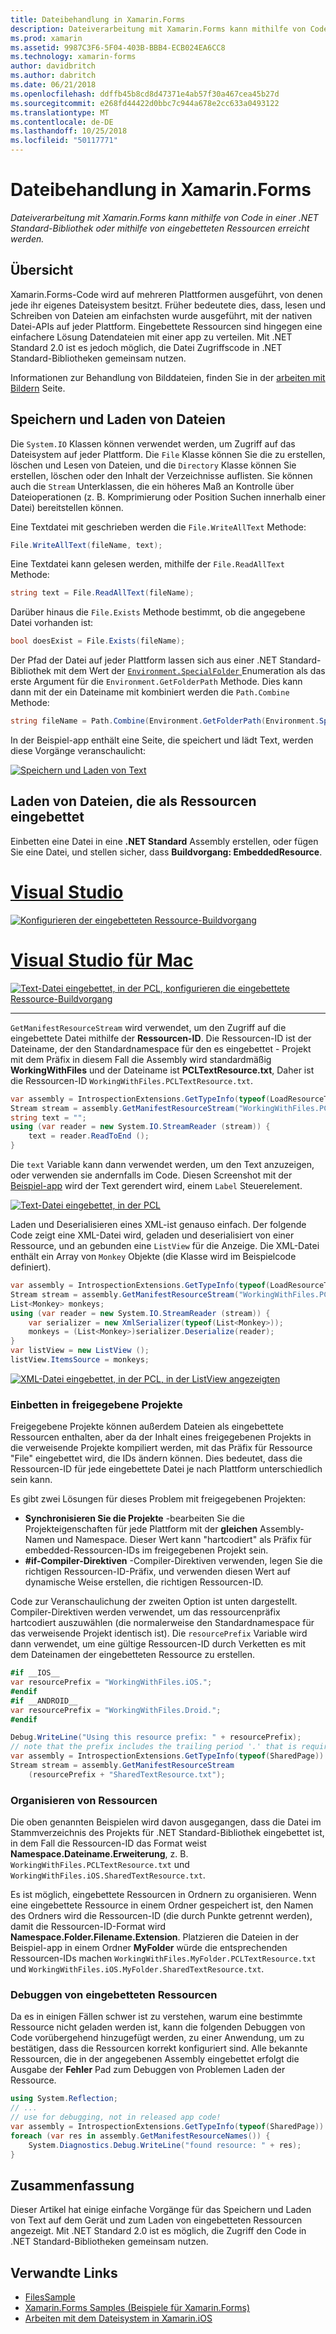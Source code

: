 ```yaml
---
title: Dateibehandlung in Xamarin.Forms
description: Dateiverarbeitung mit Xamarin.Forms kann mithilfe von Code in einer .NET Standard-Bibliothek oder mithilfe von eingebetteten Ressourcen erreicht werden.
ms.prod: xamarin
ms.assetid: 9987C3F6-5F04-403B-BBB4-ECB024EA6CC8
ms.technology: xamarin-forms
author: davidbritch
ms.author: dabritch
ms.date: 06/21/2018
ms.openlocfilehash: ddffb45b8cd8d47371e4ab57f30a467cea45b27d
ms.sourcegitcommit: e268fd44422d0bbc7c944a678e2cc633a0493122
ms.translationtype: MT
ms.contentlocale: de-DE
ms.lasthandoff: 10/25/2018
ms.locfileid: "50117771"
---
```

# <a name="file-handling-in-xamarinforms"></a>Dateibehandlung in Xamarin.Forms

_Dateiverarbeitung mit Xamarin.Forms kann mithilfe von Code in einer .NET Standard-Bibliothek oder mithilfe von eingebetteten Ressourcen erreicht werden._

## <a name="overview"></a>Übersicht

Xamarin.Forms-Code wird auf mehreren Plattformen ausgeführt, von denen jede ihr eigenes Dateisystem besitzt. Früher bedeutete dies, dass, lesen und Schreiben von Dateien am einfachsten wurde ausgeführt, mit der nativen Datei-APIs auf jeder Plattform. Eingebettete Ressourcen sind hingegen eine einfachere Lösung Datendateien mit einer app zu verteilen. Mit .NET Standard 2.0 ist es jedoch möglich, die Datei Zugriffscode in .NET Standard-Bibliotheken gemeinsam nutzen.

Informationen zur Behandlung von Bilddateien, finden Sie in der [arbeiten mit Bildern](~/xamarin-forms/user-interface/images.md) Seite.

<a name="Loading_and_Saving_Files" />

## <a name="saving-and-loading-files"></a>Speichern und Laden von Dateien

Die `System.IO` Klassen können verwendet werden, um Zugriff auf das Dateisystem auf jeder Plattform. Die `File` Klasse können Sie die zu erstellen, löschen und Lesen von Dateien, und die `Directory` Klasse können Sie erstellen, löschen oder den Inhalt der Verzeichnisse auflisten. Sie können auch die `Stream` Unterklassen, die ein höheres Maß an Kontrolle über Dateioperationen (z. B. Komprimierung oder Position Suchen innerhalb einer Datei) bereitstellen können.

Eine Textdatei mit geschrieben werden die `File.WriteAllText` Methode:

```csharp
File.WriteAllText(fileName, text);
```

Eine Textdatei kann gelesen werden, mithilfe der `File.ReadAllText` Methode:

```csharp
string text = File.ReadAllText(fileName);
```

Darüber hinaus die `File.Exists` Methode bestimmt, ob die angegebene Datei vorhanden ist:

```csharp
bool doesExist = File.Exists(fileName);
```

Der Pfad der Datei auf jeder Plattform lassen sich aus einer .NET Standard-Bibliothek mit dem Wert der [ `Environment.SpecialFolder` ](xref:System.Environment.SpecialFolder) Enumeration als das erste Argument für die `Environment.GetFolderPath` Methode. Dies kann dann mit der ein Dateiname mit kombiniert werden die `Path.Combine` Methode:

```csharp
string fileName = Path.Combine(Environment.GetFolderPath(Environment.SpecialFolder.LocalApplicationData), "temp.txt");
```

In der Beispiel-app enthält eine Seite, die speichert und lädt Text, werden diese Vorgänge veranschaulicht:

[![Speichern und Laden von Text](files-images/saveandload-sml.png "speichern und Laden von Dateien in-App")](files-images/saveandload.png#lightbox "speichern und Laden von Dateien in-App")

<a name="Loading_Files_Embedded_as_Resources" />

## <a name="loading-files-embedded-as-resources"></a>Laden von Dateien, die als Ressourcen eingebettet

Einbetten eine Datei in eine **.NET Standard** Assembly erstellen, oder fügen Sie eine Datei, und stellen sicher, dass **Buildvorgang: EmbeddedResource**.

# <a name="visual-studiotabwindows"></a>[Visual Studio](#tab/windows)

[![Konfigurieren der eingebetteten Ressource-Buildvorgang](files-images/vs-embeddedresource-sml.png "Einstellung EmbeddedResource BuildAction")](files-images/vs-embeddedresource.png#lightbox "Einstellung EmbeddedResource BuildAction")

# <a name="visual-studio-for-mactabmacos"></a>[Visual Studio für Mac](#tab/macos)

[![Text-Datei eingebettet, in der PCL, konfigurieren die eingebettete Ressource-Buildvorgang](files-images/xs-embeddedresource-sml.png "Einstellung EmbeddedResource BuildAction")](files-images/xs-embeddedresource.png#lightbox "Einstellung EmbeddedResource BuildAction")

-----

`GetManifestResourceStream` wird verwendet, um den Zugriff auf die eingebettete Datei mithilfe der **Ressourcen-ID**. Die Ressourcen-ID ist der Dateiname, der den Standardnamespace für den es eingebettet - Projekt mit dem Präfix in diesem Fall die Assembly wird standardmäßig **WorkingWithFiles** und der Dateiname ist **PCLTextResource.txt**, Daher ist die Ressourcen-ID `WorkingWithFiles.PCLTextResource.txt`.

```csharp
var assembly = IntrospectionExtensions.GetTypeInfo(typeof(LoadResourceText)).Assembly;
Stream stream = assembly.GetManifestResourceStream("WorkingWithFiles.PCLTextResource.txt");
string text = "";
using (var reader = new System.IO.StreamReader (stream)) {
    text = reader.ReadToEnd ();
}
```

Die `text` Variable kann dann verwendet werden, um den Text anzuzeigen, oder verwenden sie andernfalls im Code. Diesen Screenshot mit der [Beispiel-app](https://developer.xamarin.com/samples/xamarin-forms/WorkingWithFiles/) wird der Text gerendert wird, einem `Label` Steuerelement.

 [![Text-Datei eingebettet, in der PCL](files-images/pcltext-sml.png "eingebettete Text-Datei in die PCL, die in-App angezeigt")](files-images/pcltext.png#lightbox "eingebettete Text-Datei in die PCL in-App angezeigt.")

Laden und Deserialisieren eines XML-ist genauso einfach. Der folgende Code zeigt eine XML-Datei wird, geladen und deserialisiert von einer Ressource, und an gebunden eine `ListView` für die Anzeige. Die XML-Datei enthält ein Array von `Monkey` Objekte (die Klasse wird im Beispielcode definiert).

```csharp
var assembly = IntrospectionExtensions.GetTypeInfo(typeof(LoadResourceText)).Assembly;
Stream stream = assembly.GetManifestResourceStream("WorkingWithFiles.PCLXmlResource.xml");
List<Monkey> monkeys;
using (var reader = new System.IO.StreamReader (stream)) {
    var serializer = new XmlSerializer(typeof(List<Monkey>));
    monkeys = (List<Monkey>)serializer.Deserialize(reader);
}
var listView = new ListView ();
listView.ItemsSource = monkeys;
```

 [![XML-Datei eingebettet, in der PCL, in der ListView angezeigten](files-images/pclxml-sml.png "eingebetteten XML-Datei in die PCL in ListView angezeigten")](files-images/pclxml.png#lightbox "eingebetteten XML-Datei in die PCL in ListView angezeigt")

<a name="Embedding_in_Shared_Projects" />

### <a name="embedding-in-shared-projects"></a>Einbetten in freigegebene Projekte

Freigegebene Projekte können außerdem Dateien als eingebettete Ressourcen enthalten, aber da der Inhalt eines freigegebenen Projekts in die verweisende Projekte kompiliert werden, mit das Präfix für Ressource "File" eingebettet wird, die IDs ändern können. Dies bedeutet, dass die Ressourcen-ID für jede eingebettete Datei je nach Plattform unterschiedlich sein kann.

Es gibt zwei Lösungen für dieses Problem mit freigegebenen Projekten:

-  **Synchronisieren Sie die Projekte** -bearbeiten Sie die Projekteigenschaften für jede Plattform mit der **gleichen** Assembly-Namen und Namespace. Dieser Wert kann "hartcodiert" als Präfix für embedded-Ressourcen-IDs im freigegebenen Projekt sein.
-  **#if-Compiler-Direktiven** -Compiler-Direktiven verwenden, legen Sie die richtigen Ressourcen-ID-Präfix, und verwenden diesen Wert auf dynamische Weise erstellen, die richtigen Ressourcen-ID.


Code zur Veranschaulichung der zweiten Option ist unten dargestellt. Compiler-Direktiven werden verwendet, um das ressourcenpräfix hartcodiert auszuwählen (die normalerweise den Standardnamespace für das verweisende Projekt identisch ist). Die `resourcePrefix` Variable wird dann verwendet, um eine gültige Ressourcen-ID durch Verketten es mit dem Dateinamen der eingebetteten Ressource zu erstellen.

```csharp
#if __IOS__
var resourcePrefix = "WorkingWithFiles.iOS.";
#endif
#if __ANDROID__
var resourcePrefix = "WorkingWithFiles.Droid.";
#endif

Debug.WriteLine("Using this resource prefix: " + resourcePrefix);
// note that the prefix includes the trailing period '.' that is required
var assembly = IntrospectionExtensions.GetTypeInfo(typeof(SharedPage)).Assembly;
Stream stream = assembly.GetManifestResourceStream
    (resourcePrefix + "SharedTextResource.txt");
```

<a name="Organizing_Resources" />

### <a name="organizing-resources"></a>Organisieren von Ressourcen

Die oben genannten Beispielen wird davon ausgegangen, dass die Datei im Stammverzeichnis des Projekts für .NET Standard-Bibliothek eingebettet ist, in dem Fall die Ressourcen-ID das Format weist **Namespace.Dateiname.Erweiterung**, z. B. `WorkingWithFiles.PCLTextResource.txt` und `WorkingWithFiles.iOS.SharedTextResource.txt`.

Es ist möglich, eingebettete Ressourcen in Ordnern zu organisieren. Wenn eine eingebettete Ressource in einem Ordner gespeichert ist, den Namen des Ordners wird die Ressourcen-ID (die durch Punkte getrennt werden), damit die Ressourcen-ID-Format wird **Namespace.Folder.Filename.Extension**. Platzieren die Dateien in der Beispiel-app in einem Ordner **MyFolder** würde die entsprechenden Ressourcen-IDs machen `WorkingWithFiles.MyFolder.PCLTextResource.txt` und `WorkingWithFiles.iOS.MyFolder.SharedTextResource.txt`.

<a name="Debugging_Embedded_Resources" />

### <a name="debugging-embedded-resources"></a>Debuggen von eingebetteten Ressourcen

Da es in einigen Fällen schwer ist zu verstehen, warum eine bestimmte Ressource nicht geladen werden ist, kann die folgenden Debuggen von Code vorübergehend hinzugefügt werden, zu einer Anwendung, um zu bestätigen, dass die Ressourcen korrekt konfiguriert sind. Alle bekannte Ressourcen, die in der angegebenen Assembly eingebettet erfolgt die Ausgabe der **Fehler** Pad zum Debuggen von Problemen Laden der Ressource.

```csharp
using System.Reflection;
// ...
// use for debugging, not in released app code!
var assembly = IntrospectionExtensions.GetTypeInfo(typeof(SharedPage)).Assembly;
foreach (var res in assembly.GetManifestResourceNames()) {
    System.Diagnostics.Debug.WriteLine("found resource: " + res);
}
```

## <a name="summary"></a>Zusammenfassung

Dieser Artikel hat einige einfache Vorgänge für das Speichern und Laden von Text auf dem Gerät und zum Laden von eingebetteten Ressourcen angezeigt. Mit .NET Standard 2.0 ist es möglich, die Zugriff den Code in .NET Standard-Bibliotheken gemeinsam nutzen.

## <a name="related-links"></a>Verwandte Links

- [FilesSample](https://developer.xamarin.com/samples/xamarin-forms/WorkingWithFiles/)
- [Xamarin.Forms Samples (Beispiele für Xamarin.Forms)](https://github.com/xamarin/xamarin-forms-samples)
- [Arbeiten mit dem Dateisystem in Xamarin.iOS](~/ios/app-fundamentals/file-system.md)


